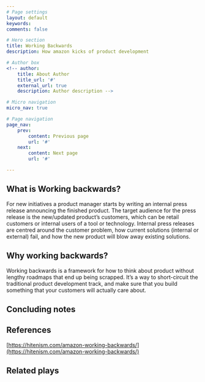 ```yaml
---
# Page settings
layout: default
keywords:
comments: false

# Hero section
title: Working Backwards
description: How amazon kicks of product development

# Author box
<!-- author:
    title: About Author
    title_url: '#'
    external_url: true
    description: Author description -->

# Micro navigation
micro_nav: true

# Page navigation
page_nav:
    prev:
        content: Previous page
        url: '#'
    next:
        content: Next page
        url: '#'

---
```



## What is Working backwards?
For new initiatives a product manager starts by writing an internal press release announcing the finished product. The target audience for the press release is the new/updated product’s customers, which can be retail customers or internal users of a tool or technology. Internal press releases are centred around the customer problem, how current solutions (internal or external) fail, and how the new product will blow away existing solutions.

## Why working backwards?
Working backwards is a framework for how to think about product without lengthy roadmaps that end up being scrapped. It’s a way to short-circuit the traditional product development track, and make sure that you build something that your customers will actually care about.


## Concluding notes

## References
[https://hitenism.com/amazon-working-backwards/](https://hitenism.com/amazon-working-backwards/)

## Related plays